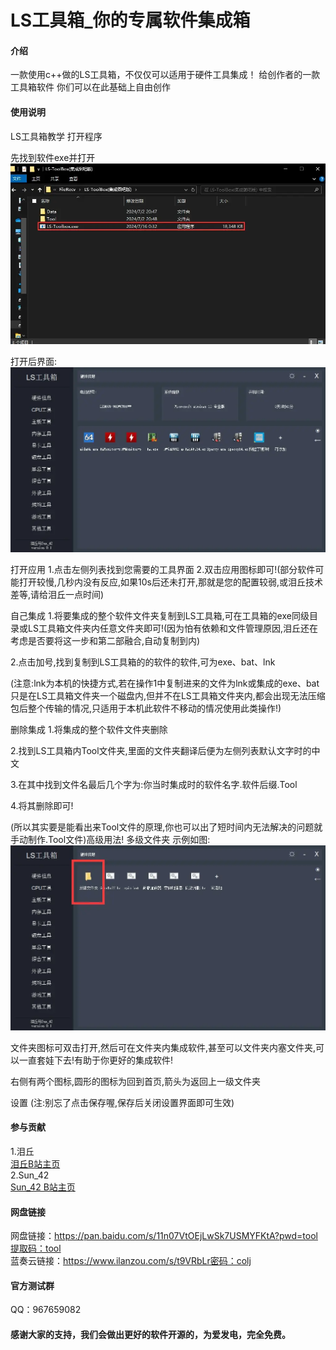 # LS工具箱_你的专属软件集成箱

#### 介绍
一款使用c++做的LS工具箱，不仅仅可以适用于硬件工具集成！
给创作者的一款工具箱软件
你们可以在此基础上自由创作


#### 使用说明
LS工具箱教学
打开程序


先找到软件exe并打开
![输入图片说明](build/3fdb7836cdfc3d6fcbb626047c354b301265301910.png@.webp)

打开后界面:
![输入图片说明](build/267de2670c289973fb0975cb65f1ab391265301910.png@.webp)

打开应用
1.点击左侧列表找到您需要的工具界面
2.双击应用图标即可!(部分软件可能打开较慢,几秒内没有反应,如果10s后还未打开,那就是您的配置较弱,或泪丘技术差等,请给泪丘一点时间)

自己集成
1.将要集成的整个软件文件夹复制到LS工具箱,可在工具箱的exe同级目录或LS工具箱文件夹内任意文件夹即可!(因为怕有依赖和文件管理原因,泪丘还在考虑是否要将这一步和第二部融合,自动复制到内)

2.点击加号,找到复制到LS工具箱的的软件的软件,可为exe、bat、lnk



(注意:lnk为本机的快捷方式,若在操作1中复制进来的文件为lnk或集成的exe、bat只是在LS工具箱文件夹一个磁盘内,但并不在LS工具箱文件夹内,都会出现无法压缩包后整个传输的情况,只适用于本机此软件不移动的情况使用此类操作!)

删除集成
1.将集成的整个软件文件夹删除

2.找到LS工具箱内Tool文件夹,里面的文件夹翻译后便为左侧列表默认文字时的中文

3.在其中找到文件名最后几个字为:你当时集成时的软件名字.软件后缀.Tool

4.将其删除即可!

(所以其实要是能看出来Tool文件的原理,你也可以出了短时间内无法解决的问题就手动制作.Tool文件)高级用法!
多级文件夹
示例如图: 
![输入图片说明](build/2003a78c8a8a7f9f5bd66672a501836a1265301910.png@.webp)

文件夹图标可双击打开,然后可在文件夹内集成软件,甚至可以文件夹内塞文件夹,可以一直套娃下去!有助于你更好的集成软件!

右侧有两个图标,圆形的图标为回到首页,箭头为返回上一级文件夹

设置
(注:别忘了点击保存喔,保存后关闭设置界面即可生效)

#### 参与贡献

1.泪丘<br>
[泪丘B站主页](https://space.bilibili.com/2065972905)
</br>2.Sun_42
</br>[Sun_42 B站主页](https://space.bilibili.com/1265301910)

#### 网盘链接
网盘链接：https://pan.baidu.com/s/11n07VtOEjLwSk7USMYFKtA?pwd=tool提取码：tool
</br>蓝奏云链接：https://www.ilanzou.com/s/t9VRbLr密码：colj

#### 官方测试群
QQ：967659082

#### 感谢大家的支持，我们会做出更好的软件开源的，为爱发电，完全免费。
